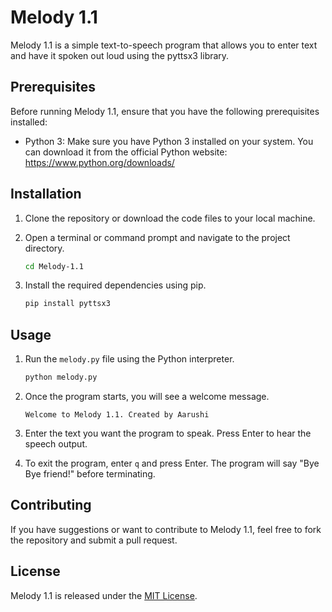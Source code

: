 # Melody 1.1

Melody 1.1 is a simple text-to-speech program that allows you to enter text and have it spoken out loud using the pyttsx3 library.

## Prerequisites

Before running Melody 1.1, ensure that you have the following prerequisites installed:

- Python 3: Make sure you have Python 3 installed on your system. You can download it from the official Python website: https://www.python.org/downloads/

## Installation

1. Clone the repository or download the code files to your local machine.
2. Open a terminal or command prompt and navigate to the project directory.

    ```bash
    cd Melody-1.1
    ```

3. Install the required dependencies using pip.

    ```bash
    pip install pyttsx3
    ```

## Usage

1. Run the `melody.py` file using the Python interpreter.

    ```bash
    python melody.py
    ```

2. Once the program starts, you will see a welcome message.

    ```
    Welcome to Melody 1.1. Created by Aarushi
    ```

3. Enter the text you want the program to speak. Press Enter to hear the speech output.

4. To exit the program, enter `q` and press Enter. The program will say "Bye Bye friend!" before terminating.

## Contributing

If you have suggestions or want to contribute to Melody 1.1, feel free to fork the repository and submit a pull request.

## License

Melody 1.1 is released under the [MIT License](LICENSE).
